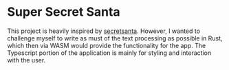 # Super Secret Santa

This project is heavily inspired by [secretsanta](https://github.com/arcanis/secretsanta/tree/gh-pages). However, I wanted
to challenge myself to write as must of the text processing as possible in Rust, which then via WASM would provide the
functionality for the app. The Typescript portion of the application is mainly for styling and interaction with the user.

